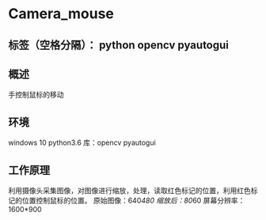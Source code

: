 # Camera_mouse

标签（空格分隔）： python opencv pyautogui
---

## 概述 ##
手控制鼠标的移动
## 环境 ##
windows 10
python3.6
库：opencv  pyautogui
## 工作原理 ##
利用摄像头采集图像，对图像进行缩放，处理，读取红色标记的位置，利用红色标记的位置控制鼠标的位置。
原始图像：640*480
缩放后：80*60
屏幕分辨率：1600*900
